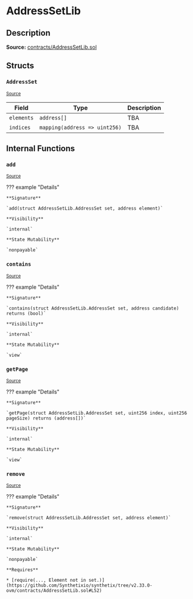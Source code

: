 # AddressSetLib

## Description

**Source:** [contracts/AddressSetLib.sol](https://github.com/Synthetixio/synthetix/tree/v2.33.0-ovm/contracts/AddressSetLib.sol)

## Structs

### `AddressSet`

<sub>[Source](https://github.com/Synthetixio/synthetix/tree/v2.33.0-ovm/contracts/AddressSetLib.sol#L6)</sub>

| Field      | Type                          | Description |
| ---------- | ----------------------------- | ----------- |
| `elements` | `address[]`                   | TBA         |
| `indices`  | `mapping(address => uint256)` | TBA         |

## Internal Functions

### `add`

<sub>[Source](https://github.com/Synthetixio/synthetix/tree/v2.33.0-ovm/contracts/AddressSetLib.sol#L43)</sub>

??? example "Details"

    **Signature**

    `add(struct AddressSetLib.AddressSet set, address element)`

    **Visibility**

    `internal`

    **State Mutability**

    `nonpayable`

### `contains`

<sub>[Source](https://github.com/Synthetixio/synthetix/tree/v2.33.0-ovm/contracts/AddressSetLib.sol#L11)</sub>

??? example "Details"

    **Signature**

    `contains(struct AddressSetLib.AddressSet set, address candidate) returns (bool)`

    **Visibility**

    `internal`

    **State Mutability**

    `view`

### `getPage`

<sub>[Source](https://github.com/Synthetixio/synthetix/tree/v2.33.0-ovm/contracts/AddressSetLib.sol#L19)</sub>

??? example "Details"

    **Signature**

    `getPage(struct AddressSetLib.AddressSet set, uint256 index, uint256 pageSize) returns (address[])`

    **Visibility**

    `internal`

    **State Mutability**

    `view`

### `remove`

<sub>[Source](https://github.com/Synthetixio/synthetix/tree/v2.33.0-ovm/contracts/AddressSetLib.sol#L51)</sub>

??? example "Details"

    **Signature**

    `remove(struct AddressSetLib.AddressSet set, address element)`

    **Visibility**

    `internal`

    **State Mutability**

    `nonpayable`

    **Requires**

    * [require(..., Element not in set.)](https://github.com/Synthetixio/synthetix/tree/v2.33.0-ovm/contracts/AddressSetLib.sol#L52)
